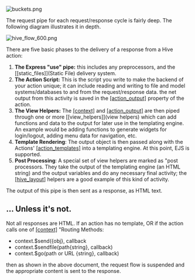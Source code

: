 ![buckets.png](/blog_image/buckets.png)

The request pipe for each request/response cycle is fairly deep. The following diagram illustrates it in depth. 

![hive_flow_600.png](/blog_image/hive_flow_600.png)

There are five basic phases to the delivery of a response from a Hive action:

1. **The Express "use" pipe:** this includes any preprocessors, and the [[static_files]](Static File) delivery system. 
2. **The Action Script:** This is the script you write to make the backend of your action unique; it can include reading and writing to file and model systems/databases to and from the request/response data. the net output from this activity is saved in the [[action_output]]($out) property of the action. 
3. **The View Helpers:** The [[context]](context) and [[action_output]](output) are then piped through one or more [[view_helpers]](view helpers) which can add functions and data to the output for later use in the templating engine. An example would be adding functions to generate widgets for login/logout, adding menu data for navigation, etc. 
4. **Template Rendering**: The output object is then passed along with the Actions' [[action_templates]](template) into a templating engine. At this point, EJS is supported. 
5. **Post Processing**: A special set of view helpers are marked as "post processors. They take the output of the templating engine (an HTML string) and the output variables and do any necessary final activity; the [[hive_layout]](hive_layout) helpers are a good example of this kind of activity. 

The output of this pipe is then sent as a response, as HTML text.

## ... Unless it's not.

Not all responses are HTML. If an action has no template, OR if the action calls one of [[context]](contexts') "Routing Methods:

* context.$send({obj}, callback
* context.$sendfile(path{string}, callback)
* context.$go(path or URL {string}, callback)

then as shown in the above document, the request flow is suspended and the appropriate content is sent to the response.